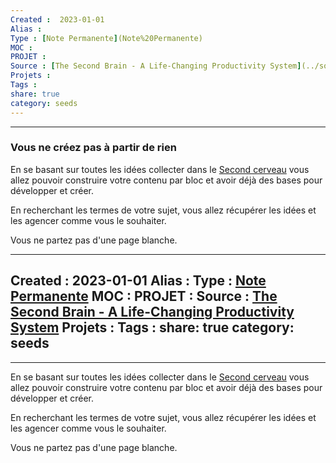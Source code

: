 ```yaml
---
Created :  2023-01-01
Alias :
Type : [Note Permanente](Note%20Permanente)
MOC : 
PROJET :
Source : [The Second Brain - A Life-Changing Productivity System](../source/The%20Second%20Brain%20-%20A%20Life-Changing%20Productivity%20System.md)
Projets :
Tags : 
share: true
category: seeds
---
```



***

### Vous ne créez pas à partir de rien

En se basant sur toutes les idées collecter dans le [Second cerveau](Second%20cerveau) vous allez pouvoir construire votre contenu par bloc et avoir déjà des bases pour développer et créer.

En recherchant les termes de votre sujet, vous allez récupérer les idées et les agencer comme vous le souhaiter. 

Vous ne partez pas d'une page blanche.




---
Created :  2023-01-01
Alias :
Type : [Note Permanente](Note%20Permanente)
MOC : 
PROJET :
Source : [The Second Brain - A Life-Changing Productivity System](../source/The%20Second%20Brain%20-%20A%20Life-Changing%20Productivity%20System.md)
Projets :
Tags : 
share: true
category: seeds
---


***

En se basant sur toutes les idées collecter dans le [Second cerveau](Second%20cerveau) vous allez pouvoir construire votre contenu par bloc et avoir déjà des bases pour développer et créer.

En recherchant les termes de votre sujet, vous allez récupérer les idées et les agencer comme vous le souhaiter. 

Vous ne partez pas d'une page blanche.
